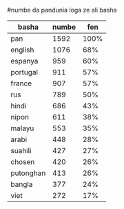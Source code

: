 #numbe da pandunia loga ze ali basha

| basha | numbe | fen |
|-------|-------|-----|
| pan | 1592 | 100% |
| english | 1076 | 68% |
| espanya | 959 | 60% |
| portugal | 911 | 57% |
| france | 907 | 57% |
| rus | 789 | 50% |
| hindi | 686 | 43% |
| nipon | 611 | 38% |
| malayu | 553 | 35% |
| arabi | 448 | 28% |
| suahili | 427 | 27% |
| chosen | 420 | 26% |
| putonghan | 413 | 26% |
| bangla | 377 | 24% |
| viet | 272 | 17% |
